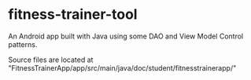 # fitness-trainer-tool
An Android app built with Java using some DAO and View Model Control patterns.

Source files are located at "FitnessTrainerApp/app/src/main/java/doc/student/fitnesstrainerapp/"

